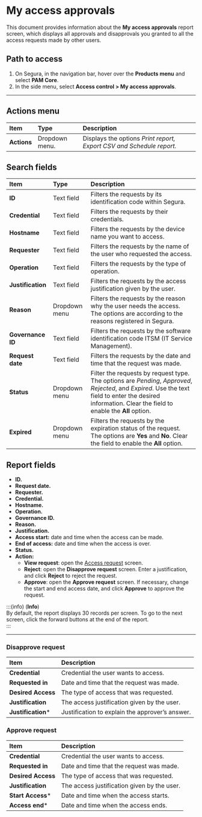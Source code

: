 # My access approvals

This document provides information about the **My access approvals** report screen, which displays all approvals and disapprovals you granted to all the access requests made by other users.

## Path to access

1. On Segura, in the navigation bar, hover over the **Products menu** and select **PAM Core**.  
2. In the side menu, select **Access control > My access approvals**.

---
## Actions menu

| **Item** | **Type** | **Description** |
| :---- | :---- | :---- |
| **Actions** | Dropdown menu. | Displays the options *Print report, Export CSV and Schedule report.* |

## Search fields

| **Item** | **Type** | **Description** |
| :---- | :---- | :---- |
| **ID** | Text field | Filters the requests by its identification code within Segura. |
| **Credential** | Text field | Filters the requests by their credentials. |
| **Hostname** | Text field | Filters the requests by the device name you want to access. |
| **Requester** | Text field | Filters the requests by the name of the user who requested the access. |
| **Operation** | Text field | Filters the requests by the type of operation. |
| **Justification** | Text field | Filters the requests by the access justification given by the user. |
| **Reason** | Dropdown menu | Filters the requests by the reason why the user needs the access. The options are according to the reasons registered in Segura. |
| **Governance ID** | Text field | Filters the requests by the software identification code ITSM (IT Service Management). |
| **Request date** | Text field | Filters the requests by the date and time that the request was made. |
| **Status** | Dropdown menu | Filter the requests by request type. The options are *Pending*, *Approved*, *Rejected*, and *Expired*. Use the text field to enter the desired information. Clear the field to enable the **All** option. |
| **Expired** | Dropdown menu | Filters the requests by the expiration status of the request. The options are **Yes** and **No**. Clear the field to enable the **All** option. |

## Report fields

* **ID.**  
* **Request date.**  
* **Requester.**  
* **Credential.**  
* **Hostname.**  
* **Operation.**  
* **Governance ID.**  
* **Reason.**  
* **Justification.**  
* **Access start:** date and time when the access can be made.  
* **End of access:** date and time when the access is over.  
* **Status.**  
* **Action:**  
  * **View request**: open the [Access request](/v4/docs/pam-session-access-request-details) screen.  
  * **Reject**: open the **Disapprove request** screen. Enter a justification, and click **Reject** to reject the request.  
  * **Approve**: open the **Approve request** screen. If necessary, change the start and end access date, and click **Approve** to approve the request.

:::(info) (**Info**)  
By default, the report displays 30 records per screen. To go to the next screen, click the forward buttons at the end of the report.  
:::

---
### Disapprove request

| **Item** | **Description** |
| :---- | :---- |
| **Credential** | Credential the user wants to access. |
| **Requested in** | Date and time that the request was made. |
| **Desired Access** | The type of access that was requested. |
| **Justification** | The access justification given by the user. |
| **Justification*** | Justification to explain the approver’s answer. |


### Approve request

| **Item** | **Description** |
| :---- | :---- |
| **Credential** | Credential the user wants to access. |
| **Requested in** | Date and time that the request was made. |
| **Desired Access** | The type of access that was requested. |
| **Justification** | The access justification given by the user. |
| **Start Access*** | Date and time when the access starts. |
| **Access end*** | Date and time when the access ends. |


